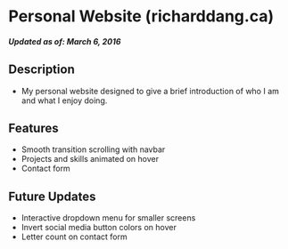 # Personal Website (richarddang.ca)
##### Updated as of: March 6, 2016

## Description
* My personal website designed to give a brief introduction of who I am and what I enjoy doing.


## Features
* Smooth transition scrolling with navbar
* Projects and skills animated on hover
* Contact form


## Future Updates
* Interactive dropdown menu for smaller screens
* Invert social media button colors on hover
* Letter count on contact form
